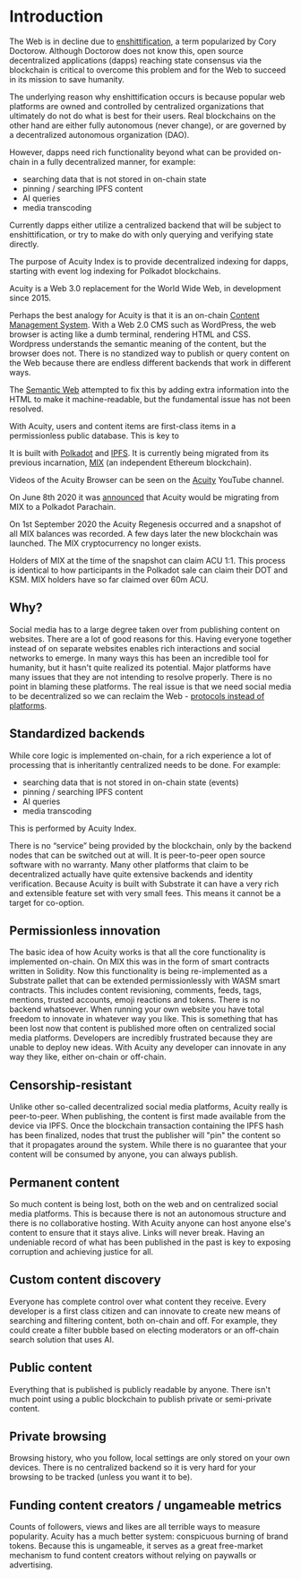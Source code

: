 # Introduction

The Web is in decline due to [enshittification](https://en.wikipedia.org/wiki/Enshittification), a term popularized by Cory Doctorow. Although Doctorow does not know this, open source decentralized applications (dapps) reaching state consensus via the blockchain is critical to overcome this problem and for the Web to succeed in its mission to save humanity.

The underlying reason why enshittification occurs is because popular web platforms are owned and controlled by centralized organizations that ultimately do not do what is best for their users. Real blockchains on the other hand are either fully autonomous (never change), or are governed by a decentralized autonomous organization (DAO).

However, dapps need rich functionality beyond what can be provided on-chain in a fully decentralized manner, for example:

* searching data that is not stored in on-chain state
* pinning / searching IPFS content
* AI queries
* media transcoding

Currently dapps either utilize a centralized backend that will be subject to enshittification, or try to make do with only querying and verifying state directly.

The purpose of Acuity Index is to provide decentralized indexing for dapps, starting with event log indexing for Polkadot blockchains.

Acuity is a Web 3.0 replacement for the World Wide Web, in development since 2015.

Perhaps the best analogy for Acuity is that it is an on-chain [Content Management System](https://en.wikipedia.org/wiki/Content_management_system). With a Web 2.0 CMS such as WordPress, the web browser is acting like a dumb terminal, rendering HTML and CSS. Wordpress understands the semantic meaning of the content, but the browser does not. There is no standized way to publish or query content on the Web because there are endless different backends that work in different ways.

The [Semantic Web](https://en.wikipedia.org/wiki/Semantic_Web) attempted to fix this by adding extra information into the HTML to make it machine-readable, but the fundamental issue has not been resolved.

With Acuity, users and content items are first-class items in a permissionless public database. This is key to 



It is built with <a target="_blank" href="https://polkadot.com/">Polkadot</a> and <a target="_blank" href="https://ipfs.tech/">IPFS</a>. It is currently being migrated from its previous incarnation, <a target="_blank" href="https://medium.com/mix-blockchain">MIX</a> (an independent Ethereum blockchain).

Videos of the Acuity Browser can be seen on the <a target="_blank" href="https://www.youtube.com/channel/UCkvRVEWnTPWWYJQqPbYwyiw">Acuity</a> YouTube channel.

On June 8th 2020 it was <a target="_blank" href="https://www.youtube.com/watch?v=IQqgqCEQW9o">announced</a> that Acuity would be migrating from MIX to a Polkadot Parachain.

On 1st September 2020 the Acuity <router-link to="/regenesis">Regenesis</router-link> occurred and a snapshot of all MIX balances was recorded. A few days later the new blockchain was launched. The MIX cryptocurrency no longer exists.

Holders of MIX at the time of the snapshot can claim ACU 1:1. This process is identical to how participants in the Polkadot sale can claim their DOT and KSM. MIX holders have so far claimed over 60m ACU.

## Why?

Social media has to a large degree taken over from publishing content on websites. There are a lot of good reasons for this. Having everyone together instead of on separate websites enables rich interactions and social networks to emerge. In many ways this has been an incredible tool for humanity, but it hasn't quite realized its potential. Major platforms have many issues that they are not intending to resolve properly. There is no point in blaming these platforms. The real issue is that we need social media to be decentralized so we can reclaim the Web - <a target="_blank" href="https://www.techdirt.com/2015/07/17/protocols-instead-platforms-rethinking-reddit-twitter-moderation-free-speech/">protocols instead of platforms</a>.

## Standardized backends

While core logic is implemented on-chain, for a rich experience a lot of processing that is inheritantly centralized needs to be done. For example:

* searching data that is not stored in on-chain state (events)
* pinning / searching IPFS content
* AI queries
* media transcoding

This is performed by Acuity Index.

There is no “service” being provided by the blockchain, only by the backend nodes that can be switched out at will. It is peer-to-peer open source software with no warranty. Many other platforms that claim to be decentralized actually have quite extensive backends and identity verification. Because Acuity is built with Substrate it can have a very rich and extensible feature set with very small fees. This means it cannot be a target for co-option.

## Permissionless innovation

The basic idea of how Acuity works is that all the core functionality is implemented on-chain. On MIX this was in the form of smart contracts written in Solidity. Now this functionality is being re-implemented as a Substrate pallet that can be extended permissionlessly with WASM smart contracts. This includes content revisioning, comments, feeds, tags, mentions, trusted accounts, emoji reactions and tokens. There is no backend whatsoever. When running your own website you have total freedom to innovate in whatever way you like. This is something that has been lost now that content is published more often on centralized social media platforms. Developers are incredibly frustrated because they are unable to deploy new ideas. With Acuity any developer can innovate in any way they like, either on-chain or off-chain.

## Censorship-resistant

Unlike other so-called decentralized social media platforms, Acuity really is peer-to-peer. When publishing, the content is first made available from the device via IPFS. Once the blockchain transaction containing the IPFS hash has been finalized, nodes that trust the publisher will "pin" the content so that it propagates around the system. While there is no guarantee that your content will be consumed by anyone, you can always publish.

## Permanent content

So much content is being lost, both on the web and on centralized social media platforms. This is because there is not an autonomous structure and there is no collaborative hosting. With Acuity anyone can host anyone else's content to ensure that it stays alive. Links will never break. Having an undeniable record of what has been published in the past is key to exposing corruption and achieving justice for all.

## Custom content discovery

Everyone has complete control over what content they receive. Every developer is a first class citizen and can innovate to create new means of searching and filtering content, both on-chain and off. For example, they could create a filter bubble based on electing moderators or an off-chain search solution that uses AI.

## Public content

Everything that is published is publicly readable by anyone. There isn't much point using a public blockchain to publish private or semi-private content.

## Private browsing

Browsing history, who you follow, local settings are only stored on your own devices. There is no centralized backend so it is very hard for your browsing to be tracked (unless you want it to be).

## Funding content creators / ungameable metrics

Counts of followers, views and likes are all terrible ways to measure popularity. Acuity has a much better system: conspicuous burning of brand tokens. Because this is ungameable, it serves as a great free-market mechanism to fund content creators without relying on paywalls or advertising.
